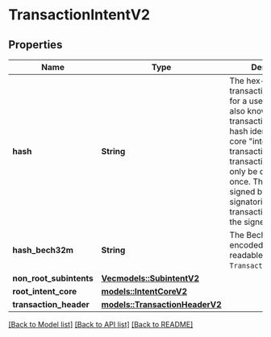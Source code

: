 # TransactionIntentV2

## Properties

Name | Type | Description | Notes
------------ | ------------- | ------------- | -------------
**hash** | **String** | The hex-encoded transaction intent hash for a user transaction, also known as the transaction id. This hash identifies the core \"intent\" of the transaction. Each transaction intent can only be committed once. This hash gets signed by any signatories on the transaction, to create the signed intent.  | 
**hash_bech32m** | **String** | The Bech32m-encoded human readable `TransactionIntentHash`. | 
**non_root_subintents** | [**Vec<models::SubintentV2>**](SubintentV2.md) |  | 
**root_intent_core** | [**models::IntentCoreV2**](IntentCoreV2.md) |  | 
**transaction_header** | [**models::TransactionHeaderV2**](TransactionHeaderV2.md) |  | 

[[Back to Model list]](../README.md#documentation-for-models) [[Back to API list]](../README.md#documentation-for-api-endpoints) [[Back to README]](../README.md)


